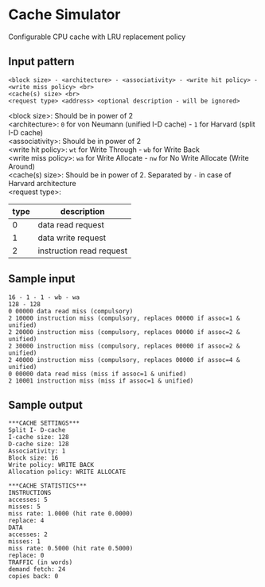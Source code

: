# Cache Simulator

Configurable CPU cache with LRU replacement policy

## Input pattern
```text
<block size> - <architecture> - <associativity> - <write hit policy> - <write miss policy> <br>
<cache(s) size> <br>
<request type> <address> <optional description - will be ignored>
```
\<block size>: Should be in power of 2 <br>
\<architecture>: `0` for von Neumann (unified I-D cache) - `1` for Harvard (split I-D cache) <br>
\<associativity>: Should be in power of 2 <br>
\<write hit policy>: `wt` for Write Through - `wb` for Write Back <br>
\<write miss policy>: `wa` for Write Allocate - `nw` for No Write Allocate (Write Around) <br>
\<cache(s) size>: Should be in power of 2. Separated by ` - ` in case of Harvard architecture <br>
\<request type>:
<table>
<thead>
  <tr>
    <th>type</th>
    <th>description</th>
  </tr>
</thead>
<tbody>
  <tr>
    <td>0</td>
    <td>data read request</td>
  </tr>
  <tr>
    <td>1</td>
    <td>data write request</td>
  </tr>
  <tr>
    <td>2</td>
    <td>instruction read request</td>
  </tr>
</tbody>
</table>

## Sample input
```text
16 - 1 - 1 - wb - wa
128 - 128
0 00000 data read miss (compulsory)
2 10000 instruction miss (compulsory, replaces 00000 if assoc=1 & unified)
2 20000 instruction miss (compulsory, replaces 00000 if assoc=2 & unified)
2 30000 instruction miss (compulsory, replaces 00000 if assoc=2 & unified)
2 40000 instruction miss (compulsory, replaces 00000 if assoc=4 & unified)
0 00000 data read miss (miss if assoc=1 & unified)
2 10001 instruction miss (miss if assoc=1 & unified)
```

## Sample output
```text
***CACHE SETTINGS***
Split I- D-cache
I-cache size: 128
D-cache size: 128
Associativity: 1
Block size: 16
Write policy: WRITE BACK
Allocation policy: WRITE ALLOCATE

***CACHE STATISTICS***
INSTRUCTIONS
accesses: 5
misses: 5
miss rate: 1.0000 (hit rate 0.0000)
replace: 4
DATA
accesses: 2
misses: 1
miss rate: 0.5000 (hit rate 0.5000)
replace: 0
TRAFFIC (in words)
demand fetch: 24
copies back: 0
```